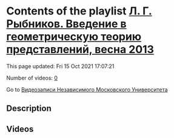# Contents of the playlist [Л. Г. Рыбников. Введение в геометрическую теорию представлений, весна 2013](https://www.youtube.com/playlist?list=PLp9ABVh6_x4FkP_AJoN1mam7rCe1pWIJZ)

This page updated: Fri 15 Oct 2021 17:07:21

Number of videos: [0](#videos)

Go to [Видеозаписи Независимого Московского Университета](../README.md)

## Description



## Videos

